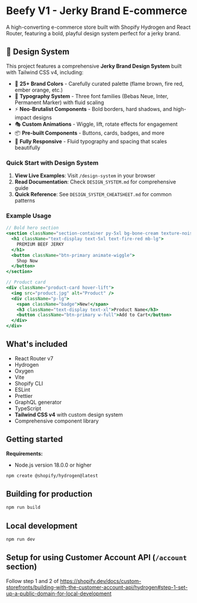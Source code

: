 # Beefy V1 - Jerky Brand E-commerce

A high-converting e-commerce store built with Shopify Hydrogen and React Router, featuring a bold, playful design system perfect for a jerky brand.

## 🎨 Design System

This project features a comprehensive **Jerky Brand Design System** built with Tailwind CSS v4, including:

- 🎨 **25+ Brand Colors** - Carefully curated palette (flame brown, fire red, ember orange, etc.)
- 📝 **Typography System** - Three font families (Bebas Neue, Inter, Permanent Marker) with fluid scaling
- ⚡ **Neo-Brutalist Components** - Bold borders, hard shadows, and high-impact designs
- 🎭 **Custom Animations** - Wiggle, lift, rotate effects for engagement
- 📦 **Pre-built Components** - Buttons, cards, badges, and more
- 📱 **Fully Responsive** - Fluid typography and spacing that scales beautifully

### Quick Start with Design System

1. **View Live Examples**: Visit `/design-system` in your browser
2. **Read Documentation**: Check `DESIGN_SYSTEM.md` for comprehensive guide
3. **Quick Reference**: See `DESIGN_SYSTEM_CHEATSHEET.md` for common patterns

### Example Usage

```jsx
// Bold hero section
<section className="section-container py-5xl bg-bone-cream texture-noise">
  <h1 className="text-display text-5xl text-fire-red mb-lg">
    PREMIUM BEEF JERKY
  </h1>
  <button className="btn-primary animate-wiggle">
    Shop Now
  </button>
</section>

// Product card
<div className="product-card hover-lift">
  <img src="product.jpg" alt="Product" />
  <div className="p-lg">
    <span className="badge">New!</span>
    <h3 className="text-display text-xl">Product Name</h3>
    <button className="btn-primary w-full">Add to Cart</button>
  </div>
</div>
```

## What's included

- React Router v7
- Hydrogen
- Oxygen
- Vite
- Shopify CLI
- ESLint
- Prettier
- GraphQL generator
- TypeScript
- **Tailwind CSS v4** with custom design system
- Comprehensive component library

## Getting started

**Requirements:**

- Node.js version 18.0.0 or higher

```bash
npm create @shopify/hydrogen@latest
```

## Building for production

```bash
npm run build
```

## Local development

```bash
npm run dev
```

## Setup for using Customer Account API (`/account` section)

Follow step 1 and 2 of <https://shopify.dev/docs/custom-storefronts/building-with-the-customer-account-api/hydrogen#step-1-set-up-a-public-domain-for-local-development>

